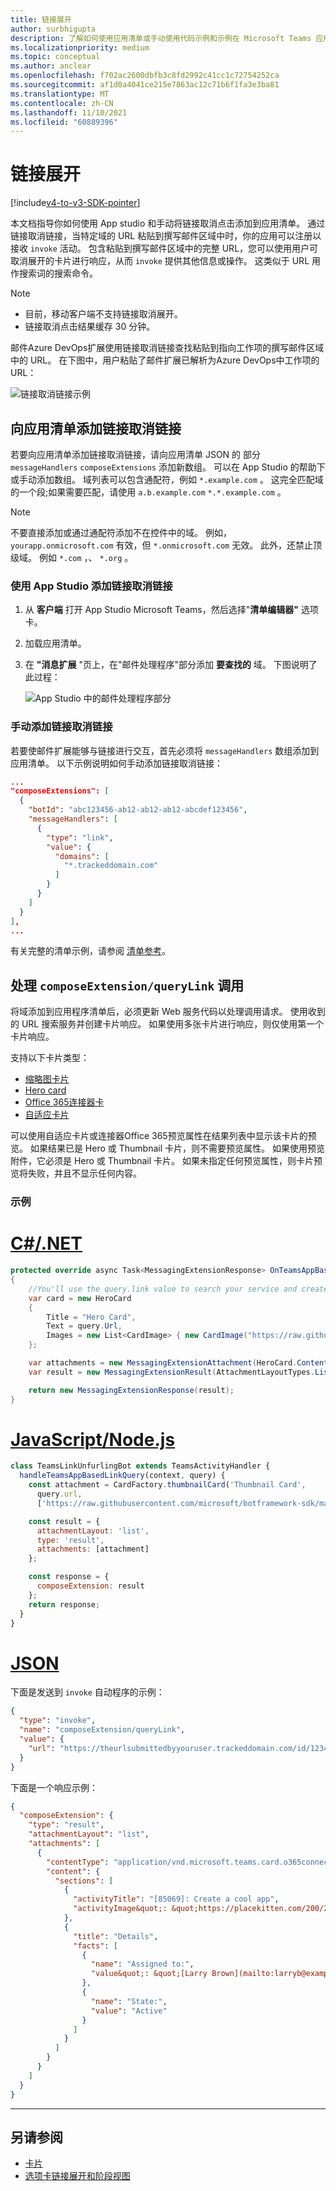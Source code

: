 ```yaml
---
title: 链接展开
author: surbhigupta
description: 了解如何使用应用清单或手动使用代码示例和示例在 Microsoft Teams 应用中添加与消息传递扩展取消链接。
ms.localizationpriority: medium
ms.topic: conceptual
ms.author: anclear
ms.openlocfilehash: f702ac2600dbfb3c8fd2992c41cc1c72754252ca
ms.sourcegitcommit: af1d0a4041ce215e7863ac12c71b6f1fa3e3ba81
ms.translationtype: MT
ms.contentlocale: zh-CN
ms.lasthandoff: 11/10/2021
ms.locfileid: "60889396"
---
```

# <a name="link-unfurling"></a>链接展开

[!include[v4-to-v3-SDK-pointer](~/includes/v4-to-v3-pointer-me.md)]

本文档指导你如何使用 App studio 和手动将链接取消点击添加到应用清单。 通过链接取消链接，当特定域的 URL 粘贴到撰写邮件区域中时，你的应用可以注册以接收 `invoke` 活动。 包含粘贴到撰写邮件区域中的完整 URL，您可以使用用户可取消展开的卡片进行响应，从而 `invoke` 提供其他信息或操作。 这类似于 URL 用作搜索词的搜索命令。

> [!NOTE]
> * 目前，移动客户端不支持链接取消展开。
> * 链接取消点击结果缓存 30 分钟。

邮件Azure DevOps扩展使用链接取消链接查找粘贴到指向工作项的撰写邮件区域中的 URL。 在下图中，用户粘贴了邮件扩展已解析为Azure DevOps中工作项的 URL：

![链接取消链接示例](~/assets/images/compose-extensions/messagingextensions_linkunfurling.png)

## <a name="add-link-unfurling-to-your-app-manifest"></a>向应用清单添加链接取消链接

若要向应用清单添加链接取消链接，请向应用清单 JSON 的 部分 `messageHandlers` `composeExtensions` 添加新数组。 可以在 App Studio 的帮助下或手动添加数组。 域列表可以包含通配符，例如 `*.example.com` 。 这完全匹配域的一个段;如果需要匹配，请使用 `a.b.example.com` `*.*.example.com` 。

> [!NOTE]
> 不要直接添加或通过通配符添加不在控件中的域。 例如， `yourapp.onmicrosoft.com` 有效，但 `*.onmicrosoft.com` 无效。 此外，还禁止顶级域。 例如 `*.com` ，、 `*.org` 。

### <a name="add-link-unfurling-using-app-studio"></a>使用 App Studio 添加链接取消链接

1. 从 **客户端** 打开 App Studio Microsoft Teams，然后选择"**清单编辑器"** 选项卡。
1. 加载应用清单。
1. 在 **"消息扩展** "页上，在"邮件处理程序"部分添加 **要查找的** 域。 下图说明了此过程：

    ![App Studio 中的邮件处理程序部分](~/assets/images/link-unfurling.png)
    
### <a name="add-link-unfurling-manually"></a>手动添加链接取消链接

若要使邮件扩展能够与链接进行交互，首先必须将 `messageHandlers` 数组添加到应用清单。 以下示例说明如何手动添加链接取消链接： 


```json
...
"composeExtensions": [
  {
    "botId": "abc123456-ab12-ab12-ab12-abcdef123456",
    "messageHandlers": [
      {
        "type": "link",
        "value": {
          "domains": [
            "*.trackeddomain.com"
          ]
        }
      }
    ]
  }
],
...
```

有关完整的清单示例，请参阅 [清单参考](~/resources/schema/manifest-schema.md)。

## <a name="handle-the-composeextensionquerylink-invoke"></a>处理 `composeExtension/queryLink` 调用

将域添加到应用程序清单后，必须更新 Web 服务代码以处理调用请求。 使用收到的 URL 搜索服务并创建卡片响应。 如果使用多张卡片进行响应，则仅使用第一个卡片响应。

支持以下卡片类型：

* [缩略图卡片](~/task-modules-and-cards/cards/cards-reference.md#thumbnail-card)
* [Hero card](~/task-modules-and-cards/cards/cards-reference.md#hero-card)
* [Office 365连接器卡](~/task-modules-and-cards/cards/cards-reference.md#office-365-connector-card)
* [自适应卡片](~/task-modules-and-cards/cards/cards-reference.md#adaptive-card)

可以使用自适应卡片或连接器Office 365预览属性在结果列表中显示该卡片的预览。 如果结果已是 Hero 或 Thumbnail 卡片，则不需要预览属性。 如果使用预览附件，它必须是 Hero 或 Thumbnail 卡片。 如果未指定任何预览属性，则卡片预览将失败，并且不显示任何内容。

### <a name="example"></a>示例

# <a name="cnet"></a>[C#/.NET](#tab/dotnet)

```csharp
protected override async Task<MessagingExtensionResponse> OnTeamsAppBasedLinkQueryAsync(ITurnContext<IInvokeActivity> turnContext, AppBasedLinkQuery query, CancellationToken cancellationToken)
{
    //You'll use the query.link value to search your service and create a card response
    var card = new HeroCard
    {
        Title = "Hero Card",
        Text = query.Url,
        Images = new List<CardImage> { new CardImage("https://raw.githubusercontent.com/microsoft/botframework-sdk/master/icon.png") },
    };

    var attachments = new MessagingExtensionAttachment(HeroCard.ContentType, null, card);
    var result = new MessagingExtensionResult(AttachmentLayoutTypes.List, "result", new[] { attachments }, null, "test unfurl");

    return new MessagingExtensionResponse(result);
}
```

# <a name="javascriptnodejs"></a>[JavaScript/Node.js](#tab/javascript)

```javascript
class TeamsLinkUnfurlingBot extends TeamsActivityHandler {
  handleTeamsAppBasedLinkQuery(context, query) {
    const attachment = CardFactory.thumbnailCard('Thumbnail Card',
      query.url,
      ['https://raw.githubusercontent.com/microsoft/botframework-sdk/master/icon.png']);

    const result = {
      attachmentLayout: 'list',
      type: 'result',
      attachments: [attachment]
    };

    const response = {
      composeExtension: result
    };
    return response;
  }
}
```

# <a name="json"></a>[JSON](#tab/json)

下面是发送到 `invoke` 自动程序的示例：

```json
{
  "type": "invoke",
  "name": "composeExtension/queryLink",
  "value": {
    "url": "https://theurlsubmittedbyyouruser.trackeddomain.com/id/1234"
  }
}
```

下面是一个响应示例：

```json
{
  "composeExtension": {
    "type": "result",
    "attachmentLayout": "list",
    "attachments": [
      {
        "contentType": "application/vnd.microsoft.teams.card.o365connector",
        "content": {
          "sections": [
            {
              "activityTitle": "[85069]: Create a cool app",
              "activityImage&quot;: &quot;https://placekitten.com/200/200"
            },
            {
              "title": "Details",
              "facts": [
                {
                  "name": "Assigned to:",
                  "value&quot;: &quot;[Larry Brown](mailto:larryb@example.com)"
                },
                {
                  "name": "State:",
                  "value": "Active"
                }
              ]
            }
          ]
        }
      }
    ]
  }
}
```

* * *

## <a name="see-also"></a>另请参阅 

* [卡片](~/task-modules-and-cards/what-are-cards.md)
* [选项卡链接展开和阶段视图](~/tabs/tabs-link-unfurling.md)
